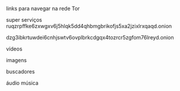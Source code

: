 links para navegar na rede Tor 

super serviços 
ruqzrpffke6zxwgxv6j5hlqk5dd4qhbmgbrikofjs5xa2jzixlrxqaqd.onion

dzg3ibkrtuwdei6cnhjswtv6ovplbrkcdgqx4tozrcr5zgfom76lreyd.onion

vídeos 

imagens

buscadores

áudio música 
